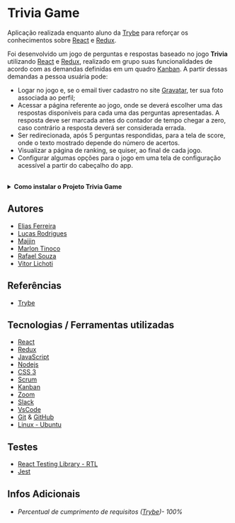 # Trivia Game

Aplicação realizada enquanto aluno da [Trybe](https://www.betrybe.com/) para reforçar os conhecimentos sobre [React](https://pt-br.reactjs.org/) e [Redux](https://redux.js.org/).

Foi desenvolvido um jogo de perguntas e respostas baseado no jogo **Trivia** utilizando [React](https://pt-br.reactjs.org/) e [Redux](https://redux.js.org/), realizado em grupo suas funcionalidades de acordo com as demandas definidas em um quadro [Kanban](https://www.totvs.com/blog/negocios/kanban/). A partir dessas demandas a pessoa usuária pode:

  - Logar no jogo e, se o email tiver cadastro no site [Gravatar](https://pt.gravatar.com/), ter sua foto associada ao perfil;
  - Acessar a página referente ao jogo, onde se deverá escolher uma das respostas disponíveis para cada uma das perguntas apresentadas. A resposta deve ser marcada antes do contador de tempo chegar a zero, caso contrário a resposta deverá ser considerada errada.
  - Ser redirecionada, após 5 perguntas respondidas, para a tela de score, onde o texto mostrado depende do número de acertos.
  - Visualizar a página de ranking, se quiser, ao final de cada jogo.
  - Configurar algumas opções para o jogo em uma tela de configuração acessível a partir do cabeçalho do app.

<br>

<details>
  <summary><strong>Como instalar o Projeto Trivia Game</strong></summary><br />

## Instalação 

<br>

- Clone o repositório `git@github.com:Rafael-Souza-97/trivia-game.git`:

```bash
git clone git@github.com:Rafael-Souza-97/trivia-game.git
```

<br>

- Entre na pasta do repositório que você acabou de clonar:

```bash
cd trivia-game
```

<br>

 - Instale as depëndencias, caso necessário, com `npm install`:

```bash
npm install
```

<hr>

### Scripts

 - Execute a aplicação com  com `npm start`:
  > Executará a aplicação em modo de desenvolvimento.
 
```bash
npm start
```

Abra [http://localhost:3000](http://localhost:3000) no seu navegador para visualiza-lo.

<hr>
<br>

</details>


## Autores

- [Elias Ferreira](https://github.com/eliasef)
- [Lucas Rodrigues](https://github.com/lucasrodrigges)
- [Majjin](https://github.com/majjin)
- [Marlon Tinoco](https://github.com/eutinoco)
- [Rafael Souza](https://github.com/Rafael-Souza-97)
- [Vitor Lichoti](https://github.com/vitorlichoti)

## Referências

 - [Trybe](https://www.betrybe.com/)

## Tecnologias / Ferramentas utilizadas

- [React](https://pt-br.reactjs.org/)
- [Redux](https://redux.js.org/)
- [JavaScript](https://www.javascript.com/)
- [Nodejs](https://nodejs.org/en/)
- [CSS 3](https://www.w3.org/Style/CSS/Overview.en.html)
- [Scrum](https://www.atlassian.com/br/agile/scrum)
- [Kanban](https://www.totvs.com/blog/negocios/kanban/)
- [Zoom](https://zoom.us/)
- [Slack](https://slack.com/intl/pt-br/)
- [VsCode](https://code.visualstudio.com/)
- [Git](https://git-scm.com/) & [GitHub](https://github.com/)
- [Linux - Ubuntu](https://ubuntu.com/)

## Testes

- [React Testing Library - RTL](https://testing-library.com/docs/react-testing-library/intro/)
- [Jest](https://jestjs.io/pt-BR/)

## Infos Adicionais

- ###### Percentual de cumprimento de requisitos ([Trybe](https://www.betrybe.com/))- 100%

